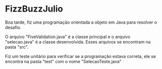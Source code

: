 # FizzBuzzJulio
Boa tarde, fiz uma programação orientada a objeto em Java para resolver o desafio.

O arquivo "FiveValidation.java" é a classe principal e o arquivo "selecao.java" é a classe desenvolvida. Esses arquivos se encontram na pasta "src".

Fiz um teste unitário para verificar se a programação estava correta, ele se encontra na pasta "test" com o nome "SelecaoTeste.java"
